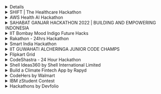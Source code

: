 <details
<summary> Bug Bash by IIIT, Naya Raipur </summary>
<br>
# About <br>
A great opportunity to improve debugging, analytical and logical skills by identifying and fixing bugs in various competitive programming problems.<br>
 -Individual Participation.
### Top 3 teams receive cash prizes worth INR 10,000/-
 - 1st winner : 5,000/-
 - 2nd winner : 3,000/-
 - 3rd winner : 2,000/-
 
<br>
<br>
Link: https://unstop.com/hackathon/bug-bash-technovate-2022-international-institute-of-information-technology-iiit-naya-raipur-439868<br>
</details>
<!-- SHIFT|The healthcare Hackathon -->
<details>
<summary>SHIFT | The Healthcare Hackathon</summary>
<br>

# About <br>
Welcome to SHIFT 2022, the healthcare hackathon by Siemens Healthineers for students and startups<br>

Participate to shape the future of healthcare and your future. Get mentored to advance and SHIFT your idea into reality. Also gain internship opportunities for students and partnership opportunities for startups.<br>

SHIFT is the Siemens Healthineers Innovation Ecosystem. SHIFT is driven by Siemens Healthineers [New Ambition](https://www.siemens-healthineers.com/press/releases/new-ambition) that addresses the greatest opportunities in healthcare: fighting the most threatening diseases, enabling efficient operations, and expanding access to care. SHIFT connects people, resources, and tools in one comprehensive ecosystem, enabling collaboration beyond borders and accelerating innovation globally.<br>

## PRIZES:
### IN TOTAL, INR 14,00,000 IN PRIZES

- 1st Place INR 5,00,000 
- 2nd Place INR 3,00,000 
- 3rd Place IDR 1,00,000 
<br>

## ELIGIBILITY:

- Students in undergraduate, post-graduate, and doctoral programs in science, technology, engineering, computing, and medical     disciplines can participate.
- Early-stage startups which are less than three years old can take part.
<br>

## FOCUS THEMES:

- Access to care
- Digitally enabled services
- Smart fluoroscopic imaging
<br>

## Timeline:

- Registration (Sep 13 - Oct 10)
- Idea Submission (Sep 13 - Oct 10)
- Announcement of shortlisted teams (Oct 21) 
- In-person 24 hour hackathon (Nov 17-18), held at [Siemens Healthineers Technology Centre, Bangalore](https://www.google.com/search?q=goldhill%20siemens&rlz=1C1CHBF_enIN943IN943&oq=goldhill+siemens+&aqs=chrome..69i57j0i512l3j0i22i30l2j0i390.7455j0j7&sourceid=chrome&ie=UTF-8&tbs=lf:1,lf_ui:4&tbm=lcl&rflfq=1&num=10&rldimm=5429774550027316774&lqi=ChBnb2xkaGlsbCBzaWVtZW5zIgOIAQFI_JuO0eWAgIAIWhoQABABGAAYASIQZ29sZGhpbGwgc2llbWVuc5IBEHNvZnR3YXJlX2NvbXBhbnmaASRDaGREU1VoTk1HOW5TMFZKUTBGblNVTlBlRGszZVhwUlJSQUKqARgQASoUIhBnb2xkaGlsbCBzaWVtZW5zKAA&ved=2ahUKEwjzwY_nu__5AhXn9DgGHVnrA8YQvS56BAgLEAE&sa=X&rlst=f#rlfi=hd:;si:5429774550027316774,l,ChBnb2xkaGlsbCBzaWVtZW5zIgOIAQFI_JuO0eWAgIAIWhoQABABGAAYASIQZ29sZGhpbGwgc2llbWVuc5IBEHNvZnR3YXJlX2NvbXBhbnmaASRDaGREU1VoTk1HOW5TMFZKUTBGblNVTlBlRGszZVhwUlJSQUKqARgQASoUIhBnb2xkaGlsbCBzaWVtZW5zKAA;mv:[[12.8508877,77.6785221],[12.845703799999999,77.67645519999999]])
- AMA Sessions:
    - AMA Session 1 (Sep 26-30)
    - AMA Session 2 (Oct 24-28)
<br>

### Official Website : [SHIFT|The healthcare hackathon](https://www.hackerearth.com/challenges/hackathon/shift-hackathon-2022/)
<br>

</details>

<details>
<summary>AWS Health AI Hackathon</summary>
<br>About<br>

In this hackathon, participants will use Amazon Comprehend Medical, to structure medical record notes, together with other purpose-built Health AI services and broader AWS cloud services, such as SageMaker, to build, train and deploy machine learning models to make sense of health data to address key challenges for health organizations like health equity, bias in healthcare, predicting healthcare outcomes in populations, and improving care quality. You are welcome to use your own datasets and we will also provide datasets for you to consider (see details below). If you bring your own datasets, ensure they don’t contain Protected Health Information (PHI) and are not restricted for use in a public setting (e.g. this hackathon.) Through this hackathon, we hope to stimulate new ways to use machine learning and natural language processing to unlock new insights from health data to improve care and health equity. 
<br>Official Website- <br>
https://awshealthai.devpost.com/?ref_feature=challenge&ref_medium=discover

</details>

<details>
<summary>SAHABAT GANJAR HACKATHON 2022 | BUILDING AND EMPOWERING INDONESIA</summary>
<br>

# About <br>
Hackathon is an event organized by Sahabat Ganjar to provide a forum for students to have a role in Indonesia's development through an innovative mobile app.<br>

In addition, this Hackathon is a place to improve soft skills, technological literacy and achievements in the 4.0 industrial revolution.<br>

This time, the Friends of Ganjar Hackathon is present in Lampung, this event will be held on October 23, 2022.<br>

Registration for the Hackathon event this time is online, starting from October 6 to October 18, 2022, free of charge.<br>

## The Grand Prize at this Hackathon event is worth IDR 22,000,000 with details:
<br>

- 1st Place IDR 10,000,000 + Macbook Pro + Certificate
- 2nd Place IDR 7,000,000 + Laptop + Certificate
- 3rd Place IDR 5,000,000 + Laptop + Certificate

## The terms and conditions for this Hackathon event are:<br>

- Participants are active students at D3/D4/S1 level
- Each University may send more than 1 team (Each team consists of 3 people)
- Participants are required to attend the seminar<br>

For Friends of Students who want to register your team, you can send a proposal via email "dpp@temanganjar.id" with the submission format Subject:<br>
“Hackathon2022_TeamName_CampusName”<br>

Note: File format of submission using .doc or .docx<br>

For complete information regarding the Friends of Ganjar Hackathon Event, please contact the number below:

Admin 1: 6288975588826
Admin 2: 6281292530354
<br> Official Website- <br>
https://sahabatganjar.com/hackathon2022/<br>
 
</details>

<details>
<summary> IIT Bombay Mood Indigo Future Hacks </summary>
<br>

# About <br>
IIT Bombay Mood Indigo, in partnership with Codingal, the #1 coding platform that provides online coding classes for kids, brings you "Future Hacks" for Grade 1-12 students.
 
Future Hacks is a global online coding hackathon where students can participate individually.

So don't miss this opportunity to learn, compete, and win certificates from IIT Bombay Mood Indigo.
 <br>
 Theme 1: Game Building

 

Project: Build a game that helps you learn basic concepts like pattern recognition, sequence, memory, counting, and much more. You will have come up with an original game idea and then bring it to life using your coding skills. 

 

Theme 2: Make Music

 

Project: Build an app or a game that plays music/sound. You can create a list of characters and add sound/music to them. The app or game should play the relevant sound of an instrument, animal, vehicle, or any character. 

 

Platforms: Use any block-based platforms like Scratch, code.org, Thunkable etc

 

 

Middle Group (Grade 5-8)
 
Theme 1: Education

 

Project: Build a game or a app around education. 

 

Theme 2: Natural Phenomena

 

Project: Build an app with useful information about natural phenomena and the science behind them. For example, an earthquake is a natural phenomenon.

 

Platform: Build a project using block-based platforms such as Scratch, Thunkable, code.org, etc. by choosing one of the above themes.

 

Senior Group (Grade 9-12)
 
Theme 1: Inventions

 

Project: Human history is full of inventions. What’s your favourite invention? Is it the aeroplane, self-driving car or anything else? Get creative and build an app or a website that has useful information about one of your favourite inventions ever.

 

Theme 2: Natural Resources

 

Project: Natural resources are resources that exist without any actions of humankind. On Earth, it includes sunlight, atmosphere, water, land, all minerals along with all vegetation, and animal life. Think and build an app or a website that has useful information about any one of the natural resources. Demonstrate the factors including the use, depletion and conservation of that natural resource. 

 

Platform: Build a project using text-based platforms such as C, C++, CSS, Java etc, or block-based platforms like Scratch, Thunkable, code.org, etc. by choosing one of the above themes.

<br>
<br>
Link: https://www.codingal.com/competitions/iit-bombay-moodindigo-futurehacks/<br>
</details>

<details>
<summary> Rakathon - 24hrs Hackathon </summary>
<br>

# About <br>
Rakathon, a 24hrs hackathon competition by Rakuten, is a platform for software professionals, industry experts, freelancers, and budding engineers with the brightest and most innovative minds to develop practical solutions to the real-world problems. Themes for this year includes Sustainability (Green Tech), Fintech, Data Democratization, Cloud, & Observability. The hackathon is open to everyone. A team can have 1-4 members. Competition includes three phases: 1. Idea Submission     2.Idea Development    3. Grand Finale. Top 100 receive amazing swags (Wildcraft Bag, Boat Eardopes, Rakuten Jersey). Top 3 teams receive cash prizes worth INR 10,00,000/-
<br>
<br>
Link: https://corp.rakuten.co.in/news/rakathon-2022/<br>
</details>



<details>

<summary> Smart India Hackathon  </summary>
<br>

# About <br>
Smart India Hackathon is a nationwide initiative to provide students with a platform to solve some of the pressing problems we face in our daily lives, and thus inculcate a culture of product innovation and a mindset of problem-solving. The first four editions SIH2017, SIH2018, SIH2019 and SIH2020 proved to be extremely successful in promoting innovation out-of-the-box thinking in young minds, especially engineering students from across India.
<br>
<br>
Link: https://sih.gov.in//<br>
</details>

<details>
<summary>IIT GUWAHATI ALCHERINGA JUNIOR CODE CHAMPS </summary>
<br>

# About <br>
IIT Guwahati Alcheringa, in partnership with Codingal, the #1 coding platform that provides online coding classes for kids, brings you "Junior Code Champs" hackathon for Grade 1-12 students.


 
"Junior Code Champs" is a global online coding hackathon where students can participate individually
<br>
<br>
Link: https://www.codingal.com/competitions/iit-guwahati-junior-code-champs/ <br>
</details>
<details>
<summary>Flipkart Grid</summary>
<br>

# About<br>
Software Development Challenge

GRiD is Flipkart’s Flagship Engineering Campus Challenge which provides you with the opportunity to apply your technical knowledge and skills, to compete and complete key challenges.
<br>
<br>
Link: https://unstop.com/hackathon/flipkart-grid-40-software-development-challenge-flipkart-grid-40-flipkart-348170 <br>
</details>

<details>
<summary>CodeShastra - 24 Hour Hackathon</summary>
<br>

# About<br>
The Best student chapter of CSI is back with their Flagship event

DJCSI's CodeShastra, Mumbai's first 24 hour college level hackathon has entered in the 8th edition

With a footfall of almost 600 programmers from all ends of the city, CodeShastra desires to bring out best in you and bring about the best for you.

Our aim is to provide a platform for the participants as they work in synergy to devise ingenious solutions to tackle various real life problems.
<br>
<br>
Link: https://codeshastra.netlify.app/ <br>
</details>

<details>
<summary> Shell Ideas360 by Shell International Limited </summary>
<br>
# About <br>
 Shell Ideas360 is a global competition organised by Shell International for students to develop game-changing ideas for tackling Energy, Water and Food issues. The five individuals or teams that are selected to progress through to the final stage will receive a sponsored trip to Shell Eco-Marathon 2014 in Rotterdam, the Netherlands, and the winner of the competition will receive the grand prize of a National Geographic Expedition. As part of Shell's commitment to investing in innovation, the best ideas (whether or not they are selected for the Final) will also be considered for funding by the Shell GameChanger programme.
<br>
<br>
Link: https://www.competitionsciences.org/competitions/shell-ideas360/ <br>
</details>

<details>
<summary> Build a Climate Fintech App by Rapyd </summary>
<br>
# About <br>
Climate Fintech is now one of the fastest growing areas of the Fintech sector. In 2021, Climate Fintech Startups raised $1.2 billion in funding. This is three times more than all the previous years combined. Big ideas are needed to solve the global climate crisis and the ability to use financial technology is playing an increasing role in managing climate change.
<br>
<br>
Link: https://rapyd.hackerearth.com/ <br>
</details>

<details>
<summary> CodeHers by Walmart </summary>
<br>

# About <br>
 This is one of the biggest hackathons in India that is exclusively for women, organized by Walmart Global Tech India. The organization wanted to give women coders equal opportunity of showcasing their talent for innovative coding. The goal of these all-India hackathons is to fill the gaps in the tech workforce created due to the lack of female representation in the field. 

Walmart ended up adding 350+ talented female coders to its workforce across both the seasons of Walmart CodeHers hackathons, with a compensation range of ₹23-25 lakhs
<br>
<br>
Link: https://unstop.com/competition/walmart-codehers-2022-walmart-global-tech-india-266010 <br>
</details>


<details>
<summary> IBM zStudent Contest </summary>
<br>
# About <br>
HackerEarth brings you IBM zStudent Contest, sponsored by IBM Z Xplore, a thrilling coding contest centered around sustainable energy that will teach you computing skills used to power some of today’s largest enterprise companies. Along the way, you will learn JCL, z/OS, SQL, COBOL, Python, APIs, Unix and more.
<br>
<br>
Link: https://www.hackerearth.com/challenges/hackathon/ibm-z-student-contest-2022/ <br>
</details>

<details>
<summary> Hackathons by Devfolio </summary>
<br>
# About <br>
 Devfolio is the largest and fastest growing community of builders. It is the platform of choice for hackathons, be it for participating or organizing one. Devfolio is the result of a need for intuitive tools to manage community hackathons like [ETHIndia] (https://ethindia.co/), [wmn] (https://wmn.community/); and [InOut] (https://hackinout.co/) (7 editions so far) handcrafted and organized by the Devfolio team. The platform offers three different hackathon modes - Online, Offline and Online with Application review.
<br>
<br>
Link: https://devfolio.co/hackathons <br>
</details>
